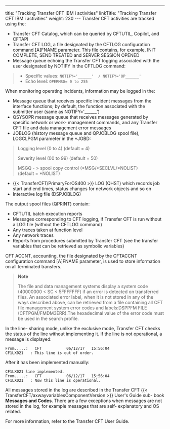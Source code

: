 ---
title: "Tracking Transfer CFT IBM i activities"
linkTitle: "Tracking Transfer CFT IBM i activities"
weight: 230
--- Transfer CFT activities are tracked using the:

- Transfer CFT Catalog, which can be queried by CFTUTIL, Copilot, and CFTAPI
- Transfer CFT LOG, a file designated by the CFTLOG configuration command [A]FNAME parameter. This file contains, for example, INIT COMPLETE, SEND TREATED and SERVER SESSION OPENED
- Message queue echoing the Transfer CFT logging associated with the user designated by NOTIFY in the CFTLOG command:

> - Specific values: `NOTIFY='______'  / NOTIFY='OP______'`
> - Echo level: `OPERMSG= 0 to 255`

When monitoring operating incidents, information may be logged in the:

- Message queue that receives specific incident messages from the interface functions; by default, the function associated with the submitter user (same as NOTIFY='______')
- QSYSOPR message queue that receives messages generated by specific network or work- management commands, and any Transfer CFT file and data management error messages
- JOBLOG (history message queue and QPJOBLOG spool file), LOGCLPGM parameter in the \*JOBD:

> Logging level (0 to 4) (default = 4)
>
> Severity level (00 to 99) (default = 50)
>
> MSGQ - > spool copy control (\*MSG/\*SECLVL/\*NOLIST)  
> (default = \*NOLIST)

- {{< TransferCFT/PrimaryForOS400 >}} LOG (QHST) which records job start and end times, status changes for network objects and so on
- Interactive log file (DSPJOBLOG)

The output spool files (QPRINT) contain:

- CFTUTIL batch execution reports
- Messages corresponding to CFT logging, if Transfer CFT is run without a LOG file (without the CFTLOG command)
- Any traces taken at function level
- Any network traces
- Reports from procedures submitted by Transfer CFT (see the transfer variables that can be retrieved as symbolic variables)

CFT ACCNT, accounting, the file designated by the CFTACCNT configuration command [A]FNAME parameter, is used to store information on all terminated transfers.

> **Note**
>
> The file and data management systems display a system code (40000000 &lt; SC &lt; 5FFFFFFF) if an error is detected on transferred files. An associated error label, when it is not stored in any of the ways described above, can be retrieved from a file containing all CFT file management system error codes and labels:DSPPFM FILE (CFTPGM/FMDM3ERR).The hexadecimal value of the error code must be used in the search profile.

In the line- sharing mode, unlike the exclusive mode, Transfer CFT checks the status of the line without implementing it. If the line is not operational, a message is displayed:

```
From.....:   CFT           06/12/17   15:56:04
CF1LX021   : This line is out of order.
```

After it has been implemented manually:

```
CF1LX021 line implemented.
From.....:   CFT           06/12/17   15:56:04
CF1LX021   : Now this line is operational.
```

All messages stored in the log are described in the Transfer CFT {{< TransferCFT/axwayvariablesComponentVersion  >}} User's Guide sub- book ****Messages and Codes****. There are a few exceptions when messages are not stored in the log, for example messages that are self- explanatory and OS related.

For more information, refer to the Transfer CFT User Guide.
